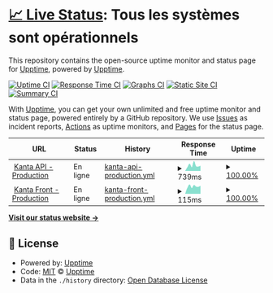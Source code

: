 # [📈 Live Status](https://pierrelepetit.com): <!--live status--> **Tous les systèmes sont opérationnels**

This repository contains the open-source uptime monitor and status page for [Upptime](https://upptime.js.org), powered by [Upptime](https://github.com/upptime/upptime).

[![Uptime CI](https://github.com/pilep/kanta-uptime/workflows/Uptime%20CI/badge.svg)](https://github.com/pilep/kanta-uptime/actions?query=workflow%3A%22Uptime+CI%22)
[![Response Time CI](https://github.com/pilep/kanta-uptime/workflows/Response%20Time%20CI/badge.svg)](https://github.com/pilep/kanta-uptime/actions?query=workflow%3A%22Response+Time+CI%22)
[![Graphs CI](https://github.com/pilep/kanta-uptime/workflows/Graphs%20CI/badge.svg)](https://github.com/pilep/kanta-uptime/actions?query=workflow%3A%22Graphs+CI%22)
[![Static Site CI](https://github.com/pilep/kanta-uptime/workflows/Static%20Site%20CI/badge.svg)](https://github.com/pilep/kanta-uptime/actions?query=workflow%3A%22Static+Site+CI%22)
[![Summary CI](https://github.com/pilep/kanta-uptime/workflows/Summary%20CI/badge.svg)](https://github.com/pilep/kanta-uptime/actions?query=workflow%3A%22Summary+CI%22)

With [Upptime](https://upptime.js.org), you can get your own unlimited and free uptime monitor and status page, powered entirely by a GitHub repository. We use [Issues](https://github.com/upptime/upptime/issues) as incident reports, [Actions](https://github.com/pilep/kanta-uptime/actions) as uptime monitors, and [Pages](https://pierrelepetit.com) for the status page.

<!--start: status pages-->
<!-- This summary is generated by Upptime (https://github.com/upptime/upptime) -->
<!-- Do not edit this manually, your changes will be overwritten -->
<!-- prettier-ignore -->
| URL | Status | History | Response Time | Uptime |
| --- | ------ | ------- | ------------- | ------ |
| <img alt="" src="https://icons.duckduckgo.com/ip3/app.kanta.fr.ico" height="13"> [Kanta API - Production](https://app.kanta.fr/api/v1/info) | En ligne | [kanta-api-production.yml](https://github.com/Kanta-Inc/kanta-uptime/commits/HEAD/history/kanta-api-production.yml) | <details><summary><img alt="Response time graph" src="./graphs/kanta-api-production/response-time-week.png" height="20"> 739ms</summary><br><a href="https://status.kanta.fr/history/kanta-api-production"><img alt="Response time 632" src="https://img.shields.io/endpoint?url=https%3A%2F%2Fraw.githubusercontent.com%2FKanta-Inc%2Fkanta-uptime%2FHEAD%2Fapi%2Fkanta-api-production%2Fresponse-time.json"></a><br><a href="https://status.kanta.fr/history/kanta-api-production"><img alt="24-hour response time 697" src="https://img.shields.io/endpoint?url=https%3A%2F%2Fraw.githubusercontent.com%2FKanta-Inc%2Fkanta-uptime%2FHEAD%2Fapi%2Fkanta-api-production%2Fresponse-time-day.json"></a><br><a href="https://status.kanta.fr/history/kanta-api-production"><img alt="7-day response time 739" src="https://img.shields.io/endpoint?url=https%3A%2F%2Fraw.githubusercontent.com%2FKanta-Inc%2Fkanta-uptime%2FHEAD%2Fapi%2Fkanta-api-production%2Fresponse-time-week.json"></a><br><a href="https://status.kanta.fr/history/kanta-api-production"><img alt="30-day response time 659" src="https://img.shields.io/endpoint?url=https%3A%2F%2Fraw.githubusercontent.com%2FKanta-Inc%2Fkanta-uptime%2FHEAD%2Fapi%2Fkanta-api-production%2Fresponse-time-month.json"></a><br><a href="https://status.kanta.fr/history/kanta-api-production"><img alt="1-year response time 643" src="https://img.shields.io/endpoint?url=https%3A%2F%2Fraw.githubusercontent.com%2FKanta-Inc%2Fkanta-uptime%2FHEAD%2Fapi%2Fkanta-api-production%2Fresponse-time-year.json"></a></details> | <details><summary><a href="https://status.kanta.fr/history/kanta-api-production">100.00%</a></summary><a href="https://status.kanta.fr/history/kanta-api-production"><img alt="All-time uptime 99.96%" src="https://img.shields.io/endpoint?url=https%3A%2F%2Fraw.githubusercontent.com%2FKanta-Inc%2Fkanta-uptime%2FHEAD%2Fapi%2Fkanta-api-production%2Fuptime.json"></a><br><a href="https://status.kanta.fr/history/kanta-api-production"><img alt="24-hour uptime 100.00%" src="https://img.shields.io/endpoint?url=https%3A%2F%2Fraw.githubusercontent.com%2FKanta-Inc%2Fkanta-uptime%2FHEAD%2Fapi%2Fkanta-api-production%2Fuptime-day.json"></a><br><a href="https://status.kanta.fr/history/kanta-api-production"><img alt="7-day uptime 100.00%" src="https://img.shields.io/endpoint?url=https%3A%2F%2Fraw.githubusercontent.com%2FKanta-Inc%2Fkanta-uptime%2FHEAD%2Fapi%2Fkanta-api-production%2Fuptime-week.json"></a><br><a href="https://status.kanta.fr/history/kanta-api-production"><img alt="30-day uptime 100.00%" src="https://img.shields.io/endpoint?url=https%3A%2F%2Fraw.githubusercontent.com%2FKanta-Inc%2Fkanta-uptime%2FHEAD%2Fapi%2Fkanta-api-production%2Fuptime-month.json"></a><br><a href="https://status.kanta.fr/history/kanta-api-production"><img alt="1-year uptime 99.92%" src="https://img.shields.io/endpoint?url=https%3A%2F%2Fraw.githubusercontent.com%2FKanta-Inc%2Fkanta-uptime%2FHEAD%2Fapi%2Fkanta-api-production%2Fuptime-year.json"></a></details>
| <img alt="" src="https://icons.duckduckgo.com/ip3/app.kanta.fr.ico" height="13"> [Kanta Front - Production](https://app.kanta.fr) | En ligne | [kanta-front-production.yml](https://github.com/Kanta-Inc/kanta-uptime/commits/HEAD/history/kanta-front-production.yml) | <details><summary><img alt="Response time graph" src="./graphs/kanta-front-production/response-time-week.png" height="20"> 115ms</summary><br><a href="https://status.kanta.fr/history/kanta-front-production"><img alt="Response time 114" src="https://img.shields.io/endpoint?url=https%3A%2F%2Fraw.githubusercontent.com%2FKanta-Inc%2Fkanta-uptime%2FHEAD%2Fapi%2Fkanta-front-production%2Fresponse-time.json"></a><br><a href="https://status.kanta.fr/history/kanta-front-production"><img alt="24-hour response time 125" src="https://img.shields.io/endpoint?url=https%3A%2F%2Fraw.githubusercontent.com%2FKanta-Inc%2Fkanta-uptime%2FHEAD%2Fapi%2Fkanta-front-production%2Fresponse-time-day.json"></a><br><a href="https://status.kanta.fr/history/kanta-front-production"><img alt="7-day response time 115" src="https://img.shields.io/endpoint?url=https%3A%2F%2Fraw.githubusercontent.com%2FKanta-Inc%2Fkanta-uptime%2FHEAD%2Fapi%2Fkanta-front-production%2Fresponse-time-week.json"></a><br><a href="https://status.kanta.fr/history/kanta-front-production"><img alt="30-day response time 118" src="https://img.shields.io/endpoint?url=https%3A%2F%2Fraw.githubusercontent.com%2FKanta-Inc%2Fkanta-uptime%2FHEAD%2Fapi%2Fkanta-front-production%2Fresponse-time-month.json"></a><br><a href="https://status.kanta.fr/history/kanta-front-production"><img alt="1-year response time 114" src="https://img.shields.io/endpoint?url=https%3A%2F%2Fraw.githubusercontent.com%2FKanta-Inc%2Fkanta-uptime%2FHEAD%2Fapi%2Fkanta-front-production%2Fresponse-time-year.json"></a></details> | <details><summary><a href="https://status.kanta.fr/history/kanta-front-production">100.00%</a></summary><a href="https://status.kanta.fr/history/kanta-front-production"><img alt="All-time uptime 99.98%" src="https://img.shields.io/endpoint?url=https%3A%2F%2Fraw.githubusercontent.com%2FKanta-Inc%2Fkanta-uptime%2FHEAD%2Fapi%2Fkanta-front-production%2Fuptime.json"></a><br><a href="https://status.kanta.fr/history/kanta-front-production"><img alt="24-hour uptime 100.00%" src="https://img.shields.io/endpoint?url=https%3A%2F%2Fraw.githubusercontent.com%2FKanta-Inc%2Fkanta-uptime%2FHEAD%2Fapi%2Fkanta-front-production%2Fuptime-day.json"></a><br><a href="https://status.kanta.fr/history/kanta-front-production"><img alt="7-day uptime 100.00%" src="https://img.shields.io/endpoint?url=https%3A%2F%2Fraw.githubusercontent.com%2FKanta-Inc%2Fkanta-uptime%2FHEAD%2Fapi%2Fkanta-front-production%2Fuptime-week.json"></a><br><a href="https://status.kanta.fr/history/kanta-front-production"><img alt="30-day uptime 100.00%" src="https://img.shields.io/endpoint?url=https%3A%2F%2Fraw.githubusercontent.com%2FKanta-Inc%2Fkanta-uptime%2FHEAD%2Fapi%2Fkanta-front-production%2Fuptime-month.json"></a><br><a href="https://status.kanta.fr/history/kanta-front-production"><img alt="1-year uptime 99.96%" src="https://img.shields.io/endpoint?url=https%3A%2F%2Fraw.githubusercontent.com%2FKanta-Inc%2Fkanta-uptime%2FHEAD%2Fapi%2Fkanta-front-production%2Fuptime-year.json"></a></details>

<!--end: status pages-->

[**Visit our status website →**](https://pierrelepetit.com)

## 📄 License

- Powered by: [Upptime](https://github.com/upptime/upptime)
- Code: [MIT](./LICENSE) © [Upptime](https://upptime.js.org)
- Data in the `./history` directory: [Open Database License](https://opendatacommons.org/licenses/odbl/1-0/)
